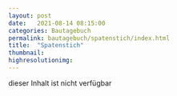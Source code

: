 ```yaml
---
layout: post
date:   2021-08-14 08:15:00
categories: Bautagebuch
permalink: bautagebuch/spatenstich/index.html
title:  "Spatenstich"
thumbnail: 
highresolutionimg: 
---
```


<div class="entry-content">

dieser Inhalt ist nicht verf&uuml;gbar

</div><!-- .entry-content -->
